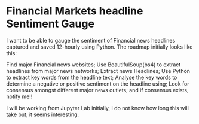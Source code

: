 # Financial Markets headline Sentiment Gauge
I want to be able to gauge the sentiment of Financial news headlines captured and saved 12-hourly using Python.
The roadmap initially looks like this:

Find major Financial news websites;
Use BeautifulSoup(bs4) to extract headlines from major news networks;
Extract news Headlines;
Use Python to extract key words from the headline text;
Analyse the key words to determine a negative or positive sentiment on the headline using; 
Look for consensus amongst different major news outlets; and
if consensus exists, notify me!!


I will be working from Jupyter Lab initially, I do not know how long this will take but, it seems interesting.
